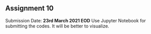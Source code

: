 ## Assignment 10

Submission Date: **23rd March 2021 EOD** 
Use Jupyter Notebook for submitting the codes. It will be better to visualize.